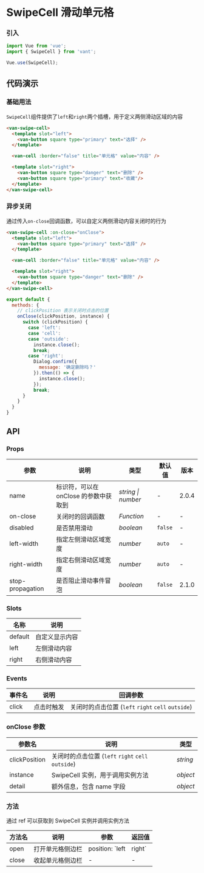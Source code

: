# SwipeCell 滑动单元格

### 引入

``` javascript
import Vue from 'vue';
import { SwipeCell } from 'vant';

Vue.use(SwipeCell);
```

## 代码演示

### 基础用法

`SwipeCell`组件提供了`left`和`right`两个插槽，用于定义两侧滑动区域的内容

```html
<van-swipe-cell>
  <template slot="left">
    <van-button square type="primary" text="选择" />
  </template>

  <van-cell :border="false" title="单元格" value="内容" />

  <template slot="right">
    <van-button square type="danger" text="删除" />
    <van-button square type="primary" text="收藏"/>
  </template>
</van-swipe-cell>
```

### 异步关闭

通过传入`on-close`回调函数，可以自定义两侧滑动内容关闭时的行为

```html
<van-swipe-cell :on-close="onClose">
  <template slot="left">
    <van-button square type="primary" text="选择" />
  </template>

  <van-cell :border="false" title="单元格" value="内容" />

  <template slot="right">
    <van-button square type="danger" text="删除" />
  </template>
</van-swipe-cell>
```

```js
export default {
  methods: {
    // clickPosition 表示关闭时点击的位置
    onClose(clickPosition, instance) {
      switch (clickPosition) {
        case 'left':
        case 'cell':
        case 'outside':
          instance.close();
          break;
        case 'right':
          Dialog.confirm({
            message: '确定删除吗？'
          }).then(() => {
            instance.close();
          });
          break;
      }
    }
  }
}
```

## API

### Props

| 参数 | 说明 | 类型 | 默认值 | 版本 |
|------|------|------|------|------|
| name | 标识符，可以在 onClose 的参数中获取到 | *string \| number* | - | 2.0.4 |
| on-close | 关闭时的回调函数 | *Function* | - | - |
| disabled | 是否禁用滑动 | *boolean* | `false` | - |
| left-width | 指定左侧滑动区域宽度 | *number* | `auto` | - |
| right-width | 指定右侧滑动区域宽度 | *number* | `auto` | - |
| stop-propagation | 是否阻止滑动事件冒泡 | *boolean* | `false` | 2.1.0 |

### Slots

| 名称 | 说明 |
|------|------|
| default | 自定义显示内容 |
| left | 左侧滑动内容 |
| right | 右侧滑动内容 |

### Events

| 事件名 | 说明 | 回调参数 |
|------|------|------|
| click | 点击时触发 | 关闭时的点击位置 (`left` `right` `cell` `outside`) |

### onClose 参数

| 参数名 | 说明 | 类型 |
|------|------|------|
| clickPosition | 关闭时的点击位置 (`left` `right` `cell` `outside`) | *string* |
| instance | SwipeCell 实例，用于调用实例方法 | *object* |
| detail | 额外信息，包含 name 字段 | *object* |

### 方法

通过 ref 可以获取到 SwipeCell 实例并调用实例方法

| 方法名 | 说明 | 参数 | 返回值 |
|------|------|------|------|
| open | 打开单元格侧边栏 | position: `left | right` | - |
| close | 收起单元格侧边栏 | - | - |
